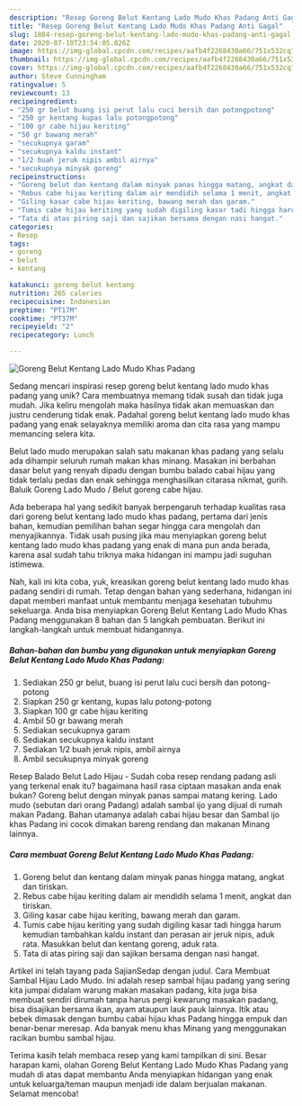 ```yaml
---
description: "Resep Goreng Belut Kentang Lado Mudo Khas Padang Anti Gagal"
title: "Resep Goreng Belut Kentang Lado Mudo Khas Padang Anti Gagal"
slug: 1884-resep-goreng-belut-kentang-lado-mudo-khas-padang-anti-gagal
date: 2020-07-10T23:54:05.026Z
image: https://img-global.cpcdn.com/recipes/aafb4f2268430a66/751x532cq70/goreng-belut-kentang-lado-mudo-khas-padang-foto-resep-utama.jpg
thumbnail: https://img-global.cpcdn.com/recipes/aafb4f2268430a66/751x532cq70/goreng-belut-kentang-lado-mudo-khas-padang-foto-resep-utama.jpg
cover: https://img-global.cpcdn.com/recipes/aafb4f2268430a66/751x532cq70/goreng-belut-kentang-lado-mudo-khas-padang-foto-resep-utama.jpg
author: Steve Cunningham
ratingvalue: 5
reviewcount: 13
recipeingredient:
- "250 gr belut buang isi perut lalu cuci bersih dan potongpotong"
- "250 gr kentang kupas lalu potongpotong"
- "100 gr cabe hijau keriting"
- "50 gr bawang merah"
- "secukupnya garam"
- "secukupnya kaldu instant"
- "1/2 buah jeruk nipis ambil airnya"
- "secukupnya minyak goreng"
recipeinstructions:
- "Goreng belut dan kentang dalam minyak panas hingga matang, angkat dan tiriskan."
- "Rebus cabe hijau keriting dalam air mendidih selama 1 menit, angkat dan tiriskan."
- "Giling kasar cabe hijau keriting, bawang merah dan garam."
- "Tumis cabe hijau keriting yang sudah digiling kasar tadi hingga harum kemudian tambahkan kaldu instant dan perasan air jeruk nipis, aduk rata. Masukkan belut dan kentang goreng, aduk rata."
- "Tata di atas piring saji dan sajikan bersama dengan nasi hangat."
categories:
- Resep
tags:
- goreng
- belut
- kentang

katakunci: goreng belut kentang 
nutrition: 265 calories
recipecuisine: Indonesian
preptime: "PT17M"
cooktime: "PT37M"
recipeyield: "2"
recipecategory: Lunch

---
```



![Goreng Belut Kentang Lado Mudo Khas Padang](https://img-global.cpcdn.com/recipes/aafb4f2268430a66/751x532cq70/goreng-belut-kentang-lado-mudo-khas-padang-foto-resep-utama.jpg)

Sedang mencari inspirasi resep goreng belut kentang lado mudo khas padang yang unik? Cara membuatnya memang tidak susah dan tidak juga mudah. Jika keliru mengolah maka hasilnya tidak akan memuaskan dan justru cenderung tidak enak. Padahal goreng belut kentang lado mudo khas padang yang enak selayaknya memiliki aroma dan cita rasa yang mampu memancing selera kita.

Belut lado mudo merupakan salah satu makanan khas padang yang selalu ada dihampir seluruh rumah makan khas minang. Masakan ini berbahan dasar belut yang renyah dipadu dengan bumbu balado cabai hijau yang tidak terlalu pedas dan enak sehingga menghasilkan citarasa nikmat, gurih. Baluik Goreng Lado Mudo / Belut goreng cabe hijau.

Ada beberapa hal yang sedikit banyak berpengaruh terhadap kualitas rasa dari goreng belut kentang lado mudo khas padang, pertama dari jenis bahan, kemudian pemilihan bahan segar hingga cara mengolah dan menyajikannya. Tidak usah pusing jika mau menyiapkan goreng belut kentang lado mudo khas padang yang enak di mana pun anda berada, karena asal sudah tahu triknya maka hidangan ini mampu jadi suguhan istimewa.


Nah, kali ini kita coba, yuk, kreasikan goreng belut kentang lado mudo khas padang sendiri di rumah. Tetap dengan bahan yang sederhana, hidangan ini dapat memberi manfaat untuk membantu menjaga kesehatan tubuhmu sekeluarga. Anda bisa menyiapkan Goreng Belut Kentang Lado Mudo Khas Padang menggunakan 8 bahan dan 5 langkah pembuatan. Berikut ini langkah-langkah untuk membuat hidangannya.

<!--inarticleads1-->

##### Bahan-bahan dan bumbu yang digunakan untuk menyiapkan Goreng Belut Kentang Lado Mudo Khas Padang:

1. Sediakan 250 gr belut, buang isi perut lalu cuci bersih dan potong-potong
1. Siapkan 250 gr kentang, kupas lalu potong-potong
1. Siapkan 100 gr cabe hijau keriting
1. Ambil 50 gr bawang merah
1. Sediakan secukupnya garam
1. Sediakan secukupnya kaldu instant
1. Sediakan 1/2 buah jeruk nipis, ambil airnya
1. Ambil secukupnya minyak goreng


Resep Balado Belut Lado Hijau - Sudah coba resep rendang padang asli yang terkenal enak itu? bagaimana hasil rasa ciptaan masakan anda enak bukan? Goreng belut dengan minyak panas sampai matang kering. Lado mudo (sebutan dari orang Padang) adalah sambal ijo yang dijual di rumah makan Padang. Bahan utamanya adalah cabai hijau besar dan Sambal ijo khas Padang ini cocok dimakan bareng rendang dan makanan Minang lainnya. 

<!--inarticleads2-->

##### Cara membuat Goreng Belut Kentang Lado Mudo Khas Padang:

1. Goreng belut dan kentang dalam minyak panas hingga matang, angkat dan tiriskan.
1. Rebus cabe hijau keriting dalam air mendidih selama 1 menit, angkat dan tiriskan.
1. Giling kasar cabe hijau keriting, bawang merah dan garam.
1. Tumis cabe hijau keriting yang sudah digiling kasar tadi hingga harum kemudian tambahkan kaldu instant dan perasan air jeruk nipis, aduk rata. Masukkan belut dan kentang goreng, aduk rata.
1. Tata di atas piring saji dan sajikan bersama dengan nasi hangat.


Artikel ini telah tayang pada SajianSedap dengan judul. Cara Membuat Sambal Hijau Lado Mudo. Ini adalah resep sambal hijau padang yang sering kita jumpai didalam warung makan masakan padang, kita juga bisa membuat sendiri dirumah tanpa harus pergi kewarung masakan padang, bisa disajikan bersama ikan, ayam ataupun lauk pauk lainnya. Itik atau bebek dimasak dengan bumbu cabai hijau khas Padang hingga empuk dan benar-benar meresap. Ada banyak menu khas Minang yang menggunakan racikan bumbu sambal hijau. 

Terima kasih telah membaca resep yang kami tampilkan di sini. Besar harapan kami, olahan Goreng Belut Kentang Lado Mudo Khas Padang yang mudah di atas dapat membantu Anda menyiapkan hidangan yang enak untuk keluarga/teman maupun menjadi ide dalam berjualan makanan. Selamat mencoba!
